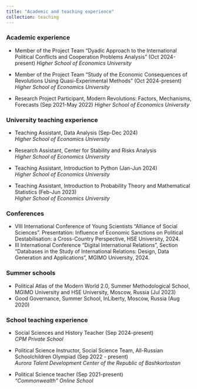 ```yaml
---
title: "Academic and teaching experience"
collection: teaching
---
```


### Academic experience
* Member of the Project Team “Dyadic Approach to the International Political Conflicts and Cooperation Problems Analysis” (Oct 2024-present)
_Higher School of Economics University_

* Member of the Project Team “Study of the Economic Consequences of Revolutions Using Quasi-Experimental Methods” (Oct 2024-present)
_Higher School of Economics University_

* Research Project Participant, Modern Revolutions: Factors, Mechanisms, Forecasts (Sep 2021-May 2022)
_Higher School of Economics University_

### University teaching experience
* Teaching Assistant, Data Analysis (Sep-Dec 2024)\
_Higher School of Economics University_

* Research Assistant, Center for Stability and Risks Analysis\
_Higher School of Economics University_

* Teaching Assistant, Introduction to Python (Jan-Jun 2024)\
_Higher School of Economics University_

* Teaching Assistant, Introduction to Probability Theory and Mathematical Statistics (Feb-Jun 2023)\
_Higher School of Economics University_

### Conferences
* VIII International Conference of Young Scientists “Alliance of Social Sciences”. Presentation: Influence of Economic Sanctions on Political Destabilisation: a Cross-Country Perspective, HSE University, 2024.
* III International Conference “Digital International Relations”, Section “Databases in the Study of International Relations: Design, Data Generation and Applications”, MGIMO University, 2024.

### Summer schools
* Political Atlas of the Modern World 2.0, Summer Methodological School, MGIMO University and HSE University, Moscow, Russia (Jul 2023)
* Good Governance, Summer School, InLiberty, Moscow, Russia (Aug 2020)

### School teaching experience
* Social Sciences and History Teacher (Sep 2024-present)\
_CPM Private School_

* Political Science Instructor, Social Science Team, All-Russian Schoolchildren Olympiad (Sep 2022 - present)\
_Aurora Talent Development Center of the Republic of Bashkortostan_

* Political Science teacher (Sep 2021-present)\
_“Commonwealth” Online School_
